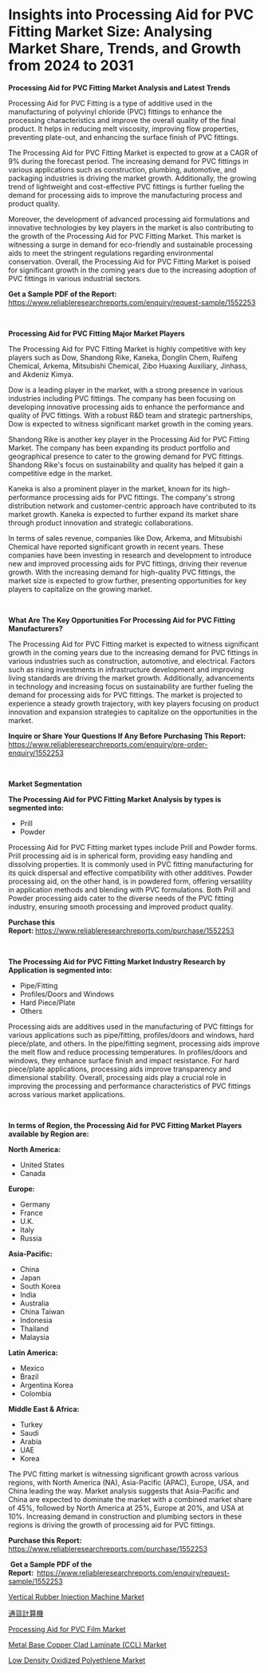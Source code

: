 <p><h1>Insights into Processing Aid for PVC Fitting Market Size: Analysing Market Share, Trends, and Growth from 2024 to 2031</h1></p><p><strong>Processing Aid for PVC Fitting Market Analysis and Latest Trends</strong></p>
<p><p>Processing Aid for PVC Fitting is a type of additive used in the manufacturing of polyvinyl chloride (PVC) fittings to enhance the processing characteristics and improve the overall quality of the final product. It helps in reducing melt viscosity, improving flow properties, preventing plate-out, and enhancing the surface finish of PVC fittings.</p><p>The Processing Aid for PVC Fitting Market is expected to grow at a CAGR of 9% during the forecast period. The increasing demand for PVC fittings in various applications such as construction, plumbing, automotive, and packaging industries is driving the market growth. Additionally, the growing trend of lightweight and cost-effective PVC fittings is further fueling the demand for processing aids to improve the manufacturing process and product quality.</p><p>Moreover, the development of advanced processing aid formulations and innovative technologies by key players in the market is also contributing to the growth of the Processing Aid for PVC Fitting Market. This market is witnessing a surge in demand for eco-friendly and sustainable processing aids to meet the stringent regulations regarding environmental conservation. Overall, the Processing Aid for PVC Fitting Market is poised for significant growth in the coming years due to the increasing adoption of PVC fittings in various industrial sectors.</p></p>
<p><strong>Get a Sample PDF of the Report:&nbsp;</strong> <a href="https://www.reliableresearchreports.com/enquiry/request-sample/1552253">https://www.reliableresearchreports.com/enquiry/request-sample/1552253</a></p>
<p>&nbsp;</p>
<p><strong>Processing Aid for PVC Fitting Major Market Players</strong></p>
<p><p>The Processing Aid for PVC Fitting Market is highly competitive with key players such as Dow, Shandong Rike, Kaneka, Donglin Chem, Ruifeng Chemical, Arkema, Mitsubishi Chemical, Zibo Huaxing Auxiliary, Jinhass, and Akdeniz Kimya. </p><p>Dow is a leading player in the market, with a strong presence in various industries including PVC fittings. The company has been focusing on developing innovative processing aids to enhance the performance and quality of PVC fittings. With a robust R&D team and strategic partnerships, Dow is expected to witness significant market growth in the coming years.</p><p>Shandong Rike is another key player in the Processing Aid for PVC Fitting Market. The company has been expanding its product portfolio and geographical presence to cater to the growing demand for PVC fittings. Shandong Rike's focus on sustainability and quality has helped it gain a competitive edge in the market.</p><p>Kaneka is also a prominent player in the market, known for its high-performance processing aids for PVC fittings. The company's strong distribution network and customer-centric approach have contributed to its market growth. Kaneka is expected to further expand its market share through product innovation and strategic collaborations.</p><p>In terms of sales revenue, companies like Dow, Arkema, and Mitsubishi Chemical have reported significant growth in recent years. These companies have been investing in research and development to introduce new and improved processing aids for PVC fittings, driving their revenue growth. With the increasing demand for high-quality PVC fittings, the market size is expected to grow further, presenting opportunities for key players to capitalize on the growing market.</p></p>
<p>&nbsp;</p>
<p><strong>What Are The Key Opportunities For Processing Aid for PVC Fitting Manufacturers?</strong></p>
<p><p>The Processing Aid for PVC Fitting market is expected to witness significant growth in the coming years due to the increasing demand for PVC fittings in various industries such as construction, automotive, and electrical. Factors such as rising investments in infrastructure development and improving living standards are driving the market growth. Additionally, advancements in technology and increasing focus on sustainability are further fueling the demand for processing aids for PVC fittings. The market is projected to experience a steady growth trajectory, with key players focusing on product innovation and expansion strategies to capitalize on the opportunities in the market.</p></p>
<p><strong>Inquire or Share Your Questions If Any Before Purchasing This Report:</strong> <a href="https://www.reliableresearchreports.com/enquiry/pre-order-enquiry/1552253">https://www.reliableresearchreports.com/enquiry/pre-order-enquiry/1552253</a></p>
<p>&nbsp;</p>
<p><strong>Market Segmentation</strong></p>
<p><strong>The Processing Aid for PVC Fitting Market Analysis by types is segmented into:</strong></p>
<p><ul><li>Prill</li><li>Powder</li></ul></p>
<p><p>Processing Aid for PVC Fitting market types include Prill and Powder forms. Prill processing aid is in spherical form, providing easy handling and dissolving properties. It is commonly used in PVC fitting manufacturing for its quick dispersal and effective compatibility with other additives. Powder processing aid, on the other hand, is in powdered form, offering versatility in application methods and blending with PVC formulations. Both Prill and Powder processing aids cater to the diverse needs of the PVC fitting industry, ensuring smooth processing and improved product quality.</p></p>
<p><strong>Purchase this Report:&nbsp;</strong><a href="https://www.reliableresearchreports.com/purchase/1552253">https://www.reliableresearchreports.com/purchase/1552253</a></p>
<p>&nbsp;</p>
<p><strong>The Processing Aid for PVC Fitting Market Industry Research by Application is segmented into:</strong></p>
<p><ul><li>Pipe/Fitting</li><li>Profiles/Doors and Windows</li><li>Hard Piece/Plate</li><li>Others</li></ul></p>
<p><p>Processing aids are additives used in the manufacturing of PVC fittings for various applications such as pipe/fitting, profiles/doors and windows, hard piece/plate, and others. In the pipe/fitting segment, processing aids improve the melt flow and reduce processing temperatures. In profiles/doors and windows, they enhance surface finish and impact resistance. For hard piece/plate applications, processing aids improve transparency and dimensional stability. Overall, processing aids play a crucial role in improving the processing and performance characteristics of PVC fittings across various market applications.</p></p>
<p>&nbsp;</p>
<p><strong>In terms of Region, the Processing Aid for PVC Fitting Market Players available by Region are:</strong></p>
<p>
    <p> <strong> North America: </strong>
        <ul>
            <li>United States</li>
            <li>Canada</li>
        </ul>
        </p> 
    <p> <strong> Europe: </strong>
        <ul>
            <li>Germany</li>
            <li>France</li>
            <li>U.K.</li>
            <li>Italy</li>
            <li>Russia</li>
        </ul>
        </p> 
    <p> <strong> Asia-Pacific: </strong>
        <ul>
            <li>China</li>
            <li>Japan</li>
            <li>South Korea</li>
            <li>India</li>
            <li>Australia</li>
            <li>China Taiwan</li>
            <li>Indonesia</li>
            <li>Thailand</li>
            <li>Malaysia</li>
        </ul>
        </p> 
    <p> <strong> Latin America: </strong>
        <ul>
            <li>Mexico</li>
            <li>Brazil</li>
            <li>Argentina Korea</li>
            <li>Colombia</li>
        </ul>
        </p> 
    <p> <strong> Middle East & Africa: </strong>
        <ul>
            <li>Turkey</li>
            <li>Saudi</li>
            <li>Arabia</li>
            <li>UAE</li>
            <li>Korea</li>
        </ul>
    </p>
    </p>
<p><p>The PVC fitting market is witnessing significant growth across various regions, with North America (NA), Asia-Pacific (APAC), Europe, USA, and China leading the way. Market analysis suggests that Asia-Pacific and China are expected to dominate the market with a combined market share of 45%, followed by North America at 25%, Europe at 20%, and USA at 10%. Increasing demand in construction and plumbing sectors in these regions is driving the growth of processing aid for PVC fittings.</p></p>
<p><strong>Purchase this Report: </strong><a href="https://www.reliableresearchreports.com/purchase/1552253">https://www.reliableresearchreports.com/purchase/1552253</a></p>
<p>&nbsp;<strong>Get a Sample PDF of the Report:&nbsp;&nbsp;</strong><a href="https://www.reliableresearchreports.com/enquiry/request-sample/1552253">https://www.reliableresearchreports.com/enquiry/request-sample/1552253</a></p>
<p><strong></strong></p>
<p><p><a href="https://issuu.com/reportprime-2/docs/vertical-rubber-injection-machine-market-size-2030">Vertical Rubber Injection Machine Market</a></p><p><a href="https://github.com/jkjreqjscoxx7/Market-Research-Report-List-1/blob/main/9399462247.md">通貨計算機</a></p><p><a href="https://github.com/brenzgnarento/Market-Research-Report-List-1/blob/main/processing-aid-for-pvc-film-market.md">Processing Aid for PVC Film Market</a></p><p><a href="https://issuu.com/reportprime-2/docs/metal-base-copper-clad-laminate-ccl-market-size-20">Metal Base Copper Clad Laminate (CCL) Market</a></p><p><a href="https://github.com/jerrycopelandthomaswsqd8q/Market-Research-Report-List-1/blob/main/low-density-oxidized-polyethlene-market.md">Low Density Oxidized Polyethlene Market</a></p></p>
